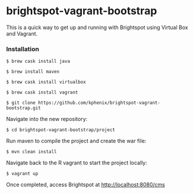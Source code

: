 # brightspot-vagrant-bootstrap

This is a quick way to get up and running with Brightspot using Virtual Box and Vagrant.

### Installation

```
$ brew cask install java
```

```
$ brew install maven 
```

```
$ brew cask install virtualbox
```

```
$ brew cask install vagrant
```

```
$ git clone https://github.com/kphenix/brightspot-vagrant-bootstrap.git
```

Navigate into the new repository:

```
$ cd brightspot-vagrant-bootstrap/project
```

Run maven to compile the project and create the war file:

```
$ mvn clean install
```

Navigate back to the R vagrant to start the project locally:

```
$ vagrant up
```

Once completed, access Brightspot at [http://localhost:8080/cms](http://localhost:8080/cms)





